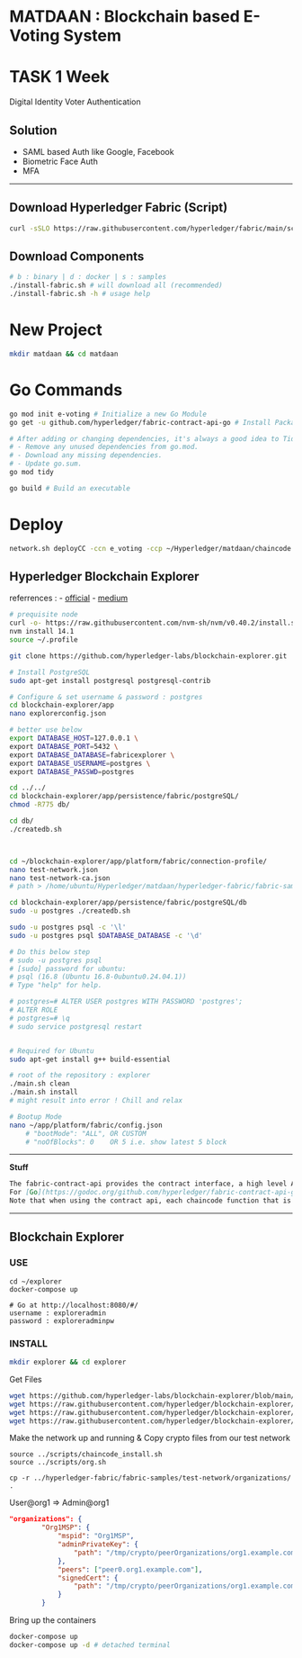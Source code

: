 # **MATDAAN** : Blockchain based E-Voting System

# TASK 1 Week
Digital Identity
Voter Authentication

## Solution
- SAML based Auth like Google, Facebook
- Biometric Face Auth
- MFA


---

<!-- Fabric v2.5.x is the current long-term support (LTS) release. -->

## **Download Hyperledger Fabric (Script)**
```sh
curl -sSLO https://raw.githubusercontent.com/hyperledger/fabric/main/scripts/install-fabric.sh && chmod +x install-fabric.sh
```

## **Download Components**
```sh
# b : binary | d : docker | s : samples
./install-fabric.sh # will download all (recommended)
./install-fabric.sh -h # usage help
```

# New Project
```sh
mkdir matdaan && cd matdaan
```

# Go Commands
```sh
go mod init e-voting # Initialize a new Go Module
go get -u github.com/hyperledger/fabric-contract-api-go # Install Package

# After adding or changing dependencies, it's always a good idea to Tidy Your Modules
# - Remove any unused dependencies from go.mod.
# - Download any missing dependencies.
# - Update go.sum.
go mod tidy

go build # Build an executable
```

# Deploy
```sh
network.sh deployCC -ccn e_voting -ccp ~/Hyperledger/matdaan/chaincode -ccv 1 -ccl go
```

## **Hyperledger Blockchain Explorer**
referrences :
    - [official](https://github.com/hyperledger-labs/blockchain-explorer?tab=readme-ov-file)
    - [medium](https://abhibvp003.medium.com/hyperledger-explorer-setup-with-hyperledger-fabric-c65f99749a03)

```sh
# prequisite node
curl -o- https://raw.githubusercontent.com/nvm-sh/nvm/v0.40.2/install.sh | bash
nvm install 14.1
source ~/.profile

git clone https://github.com/hyperledger-labs/blockchain-explorer.git

# Install PostgreSQL
sudo apt-get install postgresql postgresql-contrib

# Configure & set username & password : postgres
cd blockchain-explorer/app
nano explorerconfig.json

# better use below
export DATABASE_HOST=127.0.0.1 \
export DATABASE_PORT=5432 \
export DATABASE_DATABASE=fabricexplorer \
export DATABASE_USERNAME=postgres \
export DATABASE_PASSWD=postgres

cd ../../
cd blockchain-explorer/app/persistence/fabric/postgreSQL/
chmod -R775 db/

cd db/
./createdb.sh



cd ~/blockchain-explorer/app/platform/fabric/connection-profile/
nano test-network.json
nano test-network-ca.json
# path > /home/ubuntu/Hyperledger/matdaan/hyperledger-fabric/fabric-samples/*

cd blockchain-explorer/app/persistence/fabric/postgreSQL/db
sudo -u postgres ./createdb.sh

sudo -u postgres psql -c '\l'
sudo -u postgres psql $DATABASE_DATABASE -c '\d'

# Do this below step
# sudo -u postgres psql
# [sudo] password for ubuntu: 
# psql (16.8 (Ubuntu 16.8-0ubuntu0.24.04.1))
# Type "help" for help.

# postgres=# ALTER USER postgres WITH PASSWORD 'postgres';
# ALTER ROLE
# postgres=# \q
# sudo service postgresql restart


# Required for Ubuntu
sudo apt-get install g++ build-essential

# root of the repository : explorer
./main.sh clean
./main.sh install
# might result into error ! Chill and relax

# Bootup Mode
nano ~/app/platform/fabric/config.json
    # "bootMode": "ALL", OR CUSTOM
    # "noOfBlocks": 0    OR 5 i.e. show latest 5 block


```


---
**Stuff**
```md
The fabric-contract-api provides the contract interface, a high level API for application developers to implement Smart Contracts. Within Hyperledger Fabric, Smart Contracts are also known as Chaincode. Working with this API provides a high level entry point to writing business logic.
For [Go](https://godoc.org/github.com/hyperledger/fabric-contract-api-go/contractapi)
Note that when using the contract api, each chaincode function that is called is passed a transaction context “ctx”, from which you can get the chaincode stub (GetStub() ), which has functions to access the ledger (e.g. GetState() ) and make requests to update the ledger (e.g. PutState() ).
```



---
## **Blockchain Explorer**

### **USE**
```
cd ~/explorer
docker-compose up

# Go at http://localhost:8080/#/
username : exploreradmin
password : exploreradminpw
```

### **INSTALL**
```sh
mkdir explorer && cd explorer
```

Get Files
```sh
wget https://github.com/hyperledger-labs/blockchain-explorer/blob/main/.env
wget https://raw.githubusercontent.com/hyperledger/blockchain-explorer/main/examples/net1/config.json
wget https://raw.githubusercontent.com/hyperledger/blockchain-explorer/main/examples/net1/connection-profile/test-network.json -P connection-profile
wget https://raw.githubusercontent.com/hyperledger/blockchain-explorer/main/docker-compose.yaml
```

Make the network up and running & Copy crypto files from our test network
```
source ../scripts/chaincode_install.sh
source ../scripts/org.sh

cp -r ../hyperledger-fabric/fabric-samples/test-network/organizations/ .
```

User@org1 => Admin@org1
```json
"organizations": {
		"Org1MSP": {
			"mspid": "Org1MSP",
			"adminPrivateKey": {
				"path": "/tmp/crypto/peerOrganizations/org1.example.com/users/Admin@org1.example.com/msp/keystore/priv_sk"
			},
			"peers": ["peer0.org1.example.com"],
			"signedCert": {
				"path": "/tmp/crypto/peerOrganizations/org1.example.com/users/Admin@org1.example.com/msp/signcerts/Admin@org1.example.com-cert.pem"
			}
		}
```


Bring up the containers
```sh
docker-compose up
docker-compose up -d # detached terminal
```
